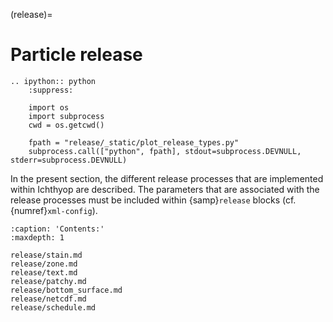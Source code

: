 (release)=

# Particle release

```{eval-rst}
.. ipython:: python
    :suppress:

    import os
    import subprocess
    cwd = os.getcwd()

    fpath = "release/_static/plot_release_types.py"
    subprocess.call(["python", fpath], stdout=subprocess.DEVNULL, stderr=subprocess.DEVNULL)

```

In the present section, the different release processes that are implemented within Ichthyop are described.
The parameters that are associated with the release processes must be included within {samp}`release` blocks
(cf. {numref}`xml-config`).

```{toctree}
:caption: 'Contents:'
:maxdepth: 1

release/stain.md
release/zone.md
release/text.md
release/patchy.md
release/bottom_surface.md
release/netcdf.md
release/schedule.md
```
